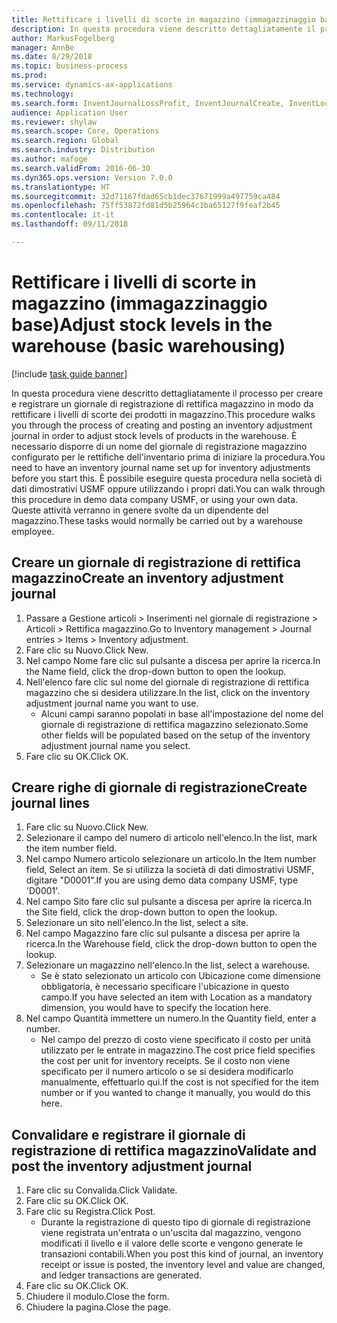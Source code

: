 ```yaml
--- 
title: Rettificare i livelli di scorte in magazzino (immagazzinaggio base)
description: In questa procedura viene descritto dettagliatamente il processo per creare e registrare un giornale di registrazione di rettifica magazzino in modo da rettificare i livelli di scorte dei prodotti in magazzino.
author: MarkusFogelberg
manager: AnnBe
ms.date: 8/29/2018
ms.topic: business-process
ms.prod: 
ms.service: dynamics-ax-applications
ms.technology: 
ms.search.form: InventJournalLossProfit, InventJournalCreate, InventLocationIdLookup
audience: Application User
ms.reviewer: shylaw
ms.search.scope: Core, Operations
ms.search.region: Global
ms.search.industry: Distribution
ms.author: mafoge
ms.search.validFrom: 2016-06-30
ms.dyn365.ops.version: Version 7.0.0
ms.translationtype: HT
ms.sourcegitcommit: 32d71167fdad65cb1dec37671999a497759ca484
ms.openlocfilehash: 75ff53872fd81d5b25964c1ba65127f9feaf2b45
ms.contentlocale: it-it
ms.lasthandoff: 09/11/2018

---
```

# <a name="adjust-stock-levels-in-the-warehouse-basic-warehousing"></a><span data-ttu-id="e7478-103">Rettificare i livelli di scorte in magazzino (immagazzinaggio base)</span><span class="sxs-lookup"><span data-stu-id="e7478-103">Adjust stock levels in the warehouse (basic warehousing)</span></span>

[!include [task guide banner](../../includes/task-guide-banner.md)]

<span data-ttu-id="e7478-104">In questa procedura viene descritto dettagliatamente il processo per creare e registrare un giornale di registrazione di rettifica magazzino in modo da rettificare i livelli di scorte dei prodotti in magazzino.</span><span class="sxs-lookup"><span data-stu-id="e7478-104">This procedure walks you through the process of creating and posting an inventory adjustment journal in order to adjust stock levels of products in the warehouse.</span></span> <span data-ttu-id="e7478-105">È necessario disporre di un nome del giornale di registrazione magazzino configurato per le rettifiche dell'inventario prima di iniziare la procedura.</span><span class="sxs-lookup"><span data-stu-id="e7478-105">You need to have an inventory journal name set up for inventory adjustments before you start this.</span></span> <span data-ttu-id="e7478-106">È possibile eseguire questa procedura nella società di dati dimostrativi USMF oppure utilizzando i propri dati.</span><span class="sxs-lookup"><span data-stu-id="e7478-106">You can walk through this procedure in demo data company USMF, or using your own data.</span></span> <span data-ttu-id="e7478-107">Queste attività verranno in genere svolte da un dipendente del magazzino.</span><span class="sxs-lookup"><span data-stu-id="e7478-107">These tasks would normally be carried out by a warehouse employee.</span></span>


## <a name="create-an-inventory-adjustment-journal"></a><span data-ttu-id="e7478-108">Creare un giornale di registrazione di rettifica magazzino</span><span class="sxs-lookup"><span data-stu-id="e7478-108">Create an inventory adjustment journal</span></span>
1. <span data-ttu-id="e7478-109">Passare a Gestione articoli > Inserimenti nel giornale di registrazione > Articoli > Rettifica magazzino.</span><span class="sxs-lookup"><span data-stu-id="e7478-109">Go to Inventory management > Journal entries > Items > Inventory adjustment.</span></span>
2. <span data-ttu-id="e7478-110">Fare clic su Nuovo.</span><span class="sxs-lookup"><span data-stu-id="e7478-110">Click New.</span></span>
3. <span data-ttu-id="e7478-111">Nel campo Nome fare clic sul pulsante a discesa per aprire la ricerca.</span><span class="sxs-lookup"><span data-stu-id="e7478-111">In the Name field, click the drop-down button to open the lookup.</span></span>
4. <span data-ttu-id="e7478-112">Nell'elenco fare clic sul nome del giornale di registrazione di rettifica magazzino che si desidera utilizzare.</span><span class="sxs-lookup"><span data-stu-id="e7478-112">In the list, click on the inventory adjustment journal name you want to use.</span></span>
    * <span data-ttu-id="e7478-113">Alcuni campi saranno popolati in base all'impostazione del nome del giornale di registrazione di rettifica magazzino selezionato.</span><span class="sxs-lookup"><span data-stu-id="e7478-113">Some other fields will be populated based on the setup of the inventory adjustment journal name you select.</span></span>  
5. <span data-ttu-id="e7478-114">Fare clic su OK.</span><span class="sxs-lookup"><span data-stu-id="e7478-114">Click OK.</span></span>

## <a name="create-journal-lines"></a><span data-ttu-id="e7478-115">Creare righe di giornale di registrazione</span><span class="sxs-lookup"><span data-stu-id="e7478-115">Create journal lines</span></span>
1. <span data-ttu-id="e7478-116">Fare clic su Nuovo.</span><span class="sxs-lookup"><span data-stu-id="e7478-116">Click New.</span></span>
2. <span data-ttu-id="e7478-117">Selezionare il campo del numero di articolo nell'elenco.</span><span class="sxs-lookup"><span data-stu-id="e7478-117">In the list, mark the item number field.</span></span>
3. <span data-ttu-id="e7478-118">Nel campo Numero articolo selezionare un articolo.</span><span class="sxs-lookup"><span data-stu-id="e7478-118">In the Item number field, Select an item.</span></span> <span data-ttu-id="e7478-119">Se si utilizza la società di dati dimostrativi USMF, digitare "D0001".</span><span class="sxs-lookup"><span data-stu-id="e7478-119">If you are using demo data company USMF, type 'D0001'.</span></span>
4. <span data-ttu-id="e7478-120">Nel campo Sito fare clic sul pulsante a discesa per aprire la ricerca.</span><span class="sxs-lookup"><span data-stu-id="e7478-120">In the Site field, click the drop-down button to open the lookup.</span></span>
5. <span data-ttu-id="e7478-121">Selezionare un sito nell'elenco.</span><span class="sxs-lookup"><span data-stu-id="e7478-121">In the list, select a site.</span></span>
6. <span data-ttu-id="e7478-122">Nel campo Magazzino fare clic sul pulsante a discesa per aprire la ricerca.</span><span class="sxs-lookup"><span data-stu-id="e7478-122">In the Warehouse field, click the drop-down button to open the lookup.</span></span>
7. <span data-ttu-id="e7478-123">Selezionare un magazzino nell'elenco.</span><span class="sxs-lookup"><span data-stu-id="e7478-123">In the list, select a warehouse.</span></span>
    * <span data-ttu-id="e7478-124">Se è stato selezionato un articolo con Ubicazione come dimensione obbligatoria, è necessario specificare l'ubicazione in questo campo.</span><span class="sxs-lookup"><span data-stu-id="e7478-124">If you have selected an item with Location as a mandatory dimension, you would have to specify the location here.</span></span>  
8. <span data-ttu-id="e7478-125">Nel campo Quantità immettere un numero.</span><span class="sxs-lookup"><span data-stu-id="e7478-125">In the Quantity field, enter a number.</span></span>
    * <span data-ttu-id="e7478-126">Nel campo del prezzo di costo viene specificato il costo per unità utilizzato per le entrate in magazzino.</span><span class="sxs-lookup"><span data-stu-id="e7478-126">The cost price field specifies the cost per unit for inventory receipts.</span></span> <span data-ttu-id="e7478-127">Se il costo non viene specificato per il numero articolo o se si desidera modificarlo manualmente, effettuarlo qui.</span><span class="sxs-lookup"><span data-stu-id="e7478-127">If the cost is not specified for the item number or if you wanted to change it manually, you would do this here.</span></span>  

## <a name="validate-and-post-the-inventory-adjustment-journal"></a><span data-ttu-id="e7478-128">Convalidare e registrare il giornale di registrazione di rettifica magazzino</span><span class="sxs-lookup"><span data-stu-id="e7478-128">Validate and post the inventory adjustment journal</span></span>
1. <span data-ttu-id="e7478-129">Fare clic su Convalida.</span><span class="sxs-lookup"><span data-stu-id="e7478-129">Click Validate.</span></span>
2. <span data-ttu-id="e7478-130">Fare clic su OK.</span><span class="sxs-lookup"><span data-stu-id="e7478-130">Click OK.</span></span>
3. <span data-ttu-id="e7478-131">Fare clic su Registra.</span><span class="sxs-lookup"><span data-stu-id="e7478-131">Click Post.</span></span>
    * <span data-ttu-id="e7478-132">Durante la registrazione di questo tipo di giornale di registrazione viene registrata un'entrata o un'uscita dal magazzino, vengono modificati il livello e il valore delle scorte e vengono generate le transazioni contabili.</span><span class="sxs-lookup"><span data-stu-id="e7478-132">When you post this kind of journal, an inventory receipt or issue is posted, the inventory level and value are changed, and ledger transactions are generated.</span></span>  
4. <span data-ttu-id="e7478-133">Fare clic su OK.</span><span class="sxs-lookup"><span data-stu-id="e7478-133">Click OK.</span></span>
5. <span data-ttu-id="e7478-134">Chiudere il modulo.</span><span class="sxs-lookup"><span data-stu-id="e7478-134">Close the form.</span></span>
6. <span data-ttu-id="e7478-135">Chiudere la pagina.</span><span class="sxs-lookup"><span data-stu-id="e7478-135">Close the page.</span></span>


